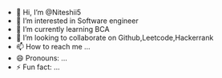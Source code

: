 - 👋 Hi, I’m @Niteshii5
- 👀 I’m interested in Software engineer
- 🌱 I’m currently learning BCA
- 💞️ I’m looking to collaborate on Github,Leetcode,Hackerrank
- 📫 How to reach me ...
- 😄 Pronouns: ...
- ⚡ Fun fact: ...

<!---
Niteshii5/Niteshii5 is a ✨ special ✨ repository because its `README.md` (this file) appears on your GitHub profile.
You can click the Preview link to take a look at your changes.
--->
